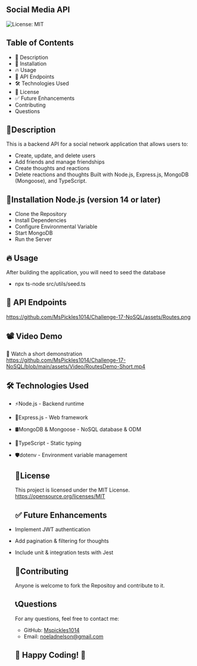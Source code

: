 
  ## Social Media API
  ![License: MIT](https://img.shields.io/badge/License-MIT-yellow.svg)

  ## Table of Contents
  - 📜 Description
  - 🚀 Installation
  - 🔥 Usage
  - 📡 API Endpoints
  - 🛠 Technologies Used
  - 📜 License
  - ✅ Future Enhancements
  - Contributing
  - Questions
  
  ## 📌Description
  This is a backend API for a social network application that allows users to:
  - Create, update, and delete users
  - Add friends and manage friendships
  - Create thoughts and reactions
  - Delete reactions and thoughts
Built with Node.js, Express.js, MongoDB (Mongoose), and TypeScript.

  ## 🚀Installation Node.js (version 14 or later)
  - Clone the Repository
  - Install Dependencies
  - Configure Environmental Variable
  - Start MongoDB
  - Run the Server

  ## 🔥 Usage
  After building the application, you will need to seed the database
  - npx ts-node src/utils/seed.ts
  ## 📡 API Endpoints
  https://github.com/MsPickles1014/Challenge-17-NoSQL/assets/Routes.png
  ## 📽 Video Demo
🎥 Watch a short demonstration
  https://github.com/MsPickles1014/Challenge-17-NoSQL/blob/main/assets/Video/RoutesDemo-Short.mp4
  ## 🛠 Technologies Used
- ⚡Node.js -  Backend runtime
- 🔧Express.js -  Web framework
- 🛢MongoDB & Mongoose -  NoSQL database & ODM
- 🔵TypeScript -  Static typing
- 🛡dotenv -  Environment variable management
  
  ## 📜License
  This project is licensed under the MIT License. https://opensource.org/licenses/MIT
    
  ## ✅ Future Enhancements  
- Implement JWT authentication
- Add pagination & filtering for thoughts
- Include unit & integration tests with Jest
  ## 🤝Contributing
  Anyone is welcome to fork the Repositoy  and contribute to it. 

  ## 📞Questions
  For any questions, feel free to contact me:
  - GitHub: [Mspickles1014](https://github.com/Mspickles1014)
  - Email: [noeladnelson@gmail.com](mailto:noeladnelson@gmail.com)
 
  ## 🎉 Happy Coding! 🚀
      
